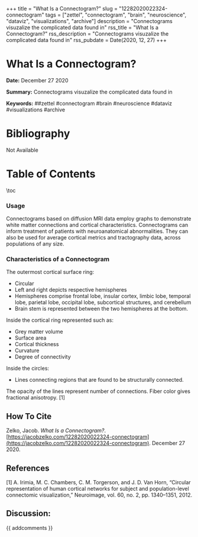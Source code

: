 +++
title = "What Is a Connectogram?"
slug = "12282020022324-connectogram"
tags = ["zettel", "connectogram", "brain", "neuroscience", "dataviz", "visualizations", "archive"]
description = "Connectograms visuzalize the complicated data found in"
rss_title = "What Is a Connectogram?"
rss_description = "Connectograms visuzalize the complicated data found in"
rss_pubdate = Date(2020, 12, 27)
+++



What Is a Connectogram?
=========

**Date:** December 27 2020

**Summary:** Connectograms visuzalize the complicated data found in

**Keywords:** ##zettel #connectogram #brain #neuroscience #dataviz #visualizations #archive

Bibliography
==========

Not Available

Table of Contents
=========

\toc

### Usage

Connectograms based on diffusion MRI data employ graphs to demonstrate white matter connections and cortical characteristics. Connectograms can inform treatment of patients with neuroanatomical abnormalities. They can also be used for average cortical metrics and tractography data, across populations of any size.

### Characteristics of a Connectogram

The outermost cortical surface ring:

  * Circular
  * Left and right depicts respective hemispheres
  * Hemispheres comprise frontal lobe, insular cortex, limbic lobe, temporal lobe, parietal lobe, occipital lobe, subcortical structures, and cerebellum
  * Brain stem is represented between the two hemispheres at the bottom.

Inside the cortical ring represented such as:

  * Grey matter volume
  * Surface area
  * Cortical thickness
  * Curvature
  * Degree of connectivity

Inside the circles:

  * Lines connecting regions that are found to be structurally connected.

The opacity of the lines represent number of connections. Fiber color gives fractional anisotropy. [1]
## How To Cite

 Zelko, Jacob. _What Is a Connectogram?_. [https://jacobzelko.com/12282020022324-connectogram](https://jacobzelko.com/12282020022324-connectogram). December 27 2020.
## References

[1] A. Irimia, M. C. Chambers, C. M. Torgerson, and J. D. Van Horn, “Circular representation of human cortical networks for subject and population-level connectomic visualization,” Neuroimage, vol. 60, no. 2, pp. 1340–1351, 2012.
## Discussion: 

{{ addcomments }}

